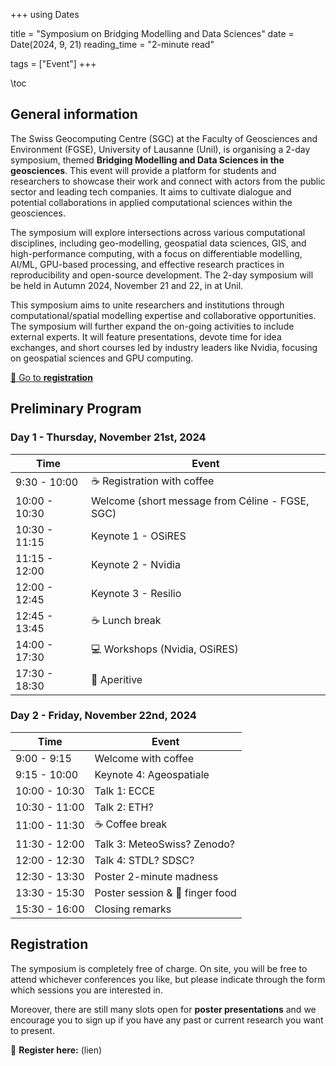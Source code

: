 +++
using Dates

title = "Symposium on Bridging Modelling and Data Sciences"
date = Date(2024, 9, 21)
reading_time = "2-minute read"

tags = ["Event"]
+++

\toc

## General information

The Swiss Geocomputing Centre (SGC) at the Faculty of Geosciences and Environment (FGSE), University of Lausanne (Unil), is organising a 2-day symposium, themed **Bridging Modelling and Data Sciences in the geosciences**. This event will provide a platform for students and researchers to showcase their work and connect with actors from the public sector and leading tech companies. It aims to cultivate dialogue and potential collaborations in applied computational sciences within the geosciences.

The symposium will explore intersections across various computational disciplines, including geo-modelling, geospatial data sciences, GIS, and high-performance computing, with a focus on differentiable modelling, AI/ML, GPU-based processing, and effective research practices in reproducibility and open-source development. The 2-day symposium will be held in Autumn 2024, November 21 and 22, in at Unil.

This symposium aims to unite researchers and institutions through computational/spatial modelling expertise and collaborative opportunities. The symposium will further expand the on-going activities to include external experts. It will feature presentations, devote time for idea exchanges, and short courses led by industry leaders like Nvidia, focusing on geospatial sciences and GPU computing.

[:memo: Go to **registration**](#registration)


## Preliminary Program

### Day 1 - Thursday, November 21st, 2024

| **Time**         | **Event**                                                 |
| ---------------- | --------------------------------------------------------- |
| 9:30 - 10:00     | :coffee: Registration with coffee                         |
| 10:00 - 10:30    | Welcome (short message from Céline - FGSE, SGC)           |
| 10:30 - 11:15    | Keynote 1 - OSiRES                                        |
| 11:15 - 12:00    | Keynote 2 - Nvidia                                        |
| 12:00 - 12:45    | Keynote 3 - Resilio                                       |
| 12:45 - 13:45    | :coffee: Lunch break                                      |
| 14:00 - 17:30    | :computer: Workshops (Nvidia, OSiRES)                     |
| 17:30 - 18:30    | :beer: Aperitive                                          |


### Day 2 - Friday, November 22nd, 2024

| **Time**         | **Event**                                                 |
| ---------------- | --------------------------------------------------------- |
| 9:00 - 9:15      | Welcome with coffee                                       |
| 9:15 - 10:00     | Keynote 4: Ageospatiale                                   |
| 10:00 - 10:30    | Talk 1: ECCE                                              |
| 10:30 - 11:00    | Talk 2: ETH?                                              |
| 11:00 - 11:30    | :coffee: Coffee break                                     |
| 11:30 - 12:00    | Talk 3: MeteoSwiss? Zenodo?                               |
| 12:00 - 12:30    | Talk 4: STDL? SDSC?                                       |
| 12:30 - 13:30    | Poster 2-minute madness                                   |
| 13:30 - 15:30    | Poster session & :hamburger: finger food                  |
| 15:30 - 16:00    | Closing remarks                                           |


## Registration

The symposium is completely free of charge. On site, you will be free to attend whichever conferences
you like, but please indicate through the form which sessions you are interested in.

Moreover, there are still many slots open for **poster presentations** and we encourage
you to sign up if you have any past or current research you want to present.

:memo: **Register here:** (lien)

